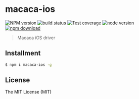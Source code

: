 # macaca-ios

[![NPM version][npm-image]][npm-url]
[![build status][travis-image]][travis-url]
[![Test coverage][coveralls-image]][coveralls-url]
[![node version][node-image]][node-url]
[![npm download][download-image]][download-url]

[npm-image]: https://img.shields.io/npm/v/macaca-ios.svg?style=flat-square
[npm-url]: https://npmjs.org/package/macaca-ios
[travis-image]: https://img.shields.io/travis/macacajs/macaca-ios.svg?style=flat-square
[travis-url]: https://travis-ci.org/macacajs/macaca-ios
[coveralls-image]: https://img.shields.io/coveralls/macacajs/macaca-ios.svg?style=flat-square
[coveralls-url]: https://coveralls.io/r/macacajs/macaca-ios?branch=master
[node-image]: https://img.shields.io/badge/node.js-%3E=_0.10-green.svg?style=flat-square
[node-url]: http://nodejs.org/download/
[download-image]: https://img.shields.io/npm/dm/macaca-ios.svg?style=flat-square
[download-url]: https://npmjs.org/package/macaca-ios

> Macaca iOS driver

## Installment

```bash
$ npm i macaca-ios -g
```

## License

The MIT License (MIT)

